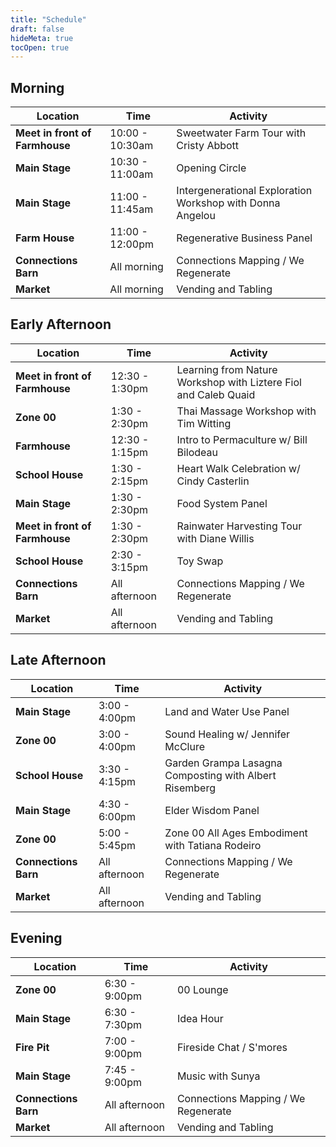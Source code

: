 ```yaml
---
title: "Schedule"
draft: false
hideMeta: true
tocOpen: true
---
```


## Morning 
| **Location** | **Time** | **Activity** |
| ---- | ---- | ---- |
| **Meet in front of Farmhouse** | 10:00 - 10:30am | Sweetwater Farm Tour with Cristy Abbott |
| **Main Stage** | 10:30 - 11:00am | Opening Circle |
| **Main Stage** | 11:00 - 11:45am | Intergenerational Exploration Workshop with Donna Angelou |
| **Farm House** | 11:00 - 12:00pm | Regenerative Business Panel |
| **Connections Barn** | All morning | Connections Mapping / We Regenerate |
| **Market** | All morning | Vending and Tabling |

## Early Afternoon
| **Location** | **Time** | **Activity** |
| ---- | ---- | ---- |
| **Meet in front of Farmhouse** | 12:30 - 1:30pm | Learning from Nature Workshop with Liztere Fiol and Caleb Quaid |
| **Zone 00** | 1:30 - 2:30pm | Thai Massage Workshop with Tim Witting |
| **Farmhouse** | 12:30 - 1:15pm | Intro to Permaculture w/ Bill Bilodeau |
| **School House** | 1:30 - 2:15pm | Heart Walk Celebration w/ Cindy Casterlin |
| **Main Stage** | 1:30 - 2:30pm | Food System Panel |
| **Meet in front of Farmhouse** | 1:30 - 2:30pm | Rainwater Harvesting Tour with Diane Willis |
| **School House** | 2:30 - 3:15pm | Toy Swap |
| **Connections Barn** | All afternoon | Connections Mapping / We Regenerate |
| **Market** | All afternoon | Vending and Tabling |

## Late Afternoon
| **Location** | **Time** | **Activity** |
| ---- | ---- | ---- |
| **Main Stage** | 3:00 - 4:00pm | Land and Water Use Panel |
| **Zone 00** | 3:00 - 4:00pm | Sound Healing w/ Jennifer McClure |
| **School House** | 3:30 - 4:15pm | Garden Grampa Lasagna Composting with Albert Risemberg |
| **Main Stage** | 4:30 - 6:00pm | Elder Wisdom Panel |
| **Zone 00** | 5:00 - 5:45pm | Zone 00 All Ages Embodiment with Tatiana Rodeiro |
| **Connections Barn** | All afternoon | Connections Mapping / We Regenerate |
| **Market** | All afternoon | Vending and Tabling |

## Evening
| Location | Time | Activity |
| ---- | ---- | ---- |
| **Zone 00** | 6:30 - 9:00pm | 00 Lounge |
| **Main Stage** | 6:30 - 7:30pm | Idea Hour |
| **Fire Pit** | 7:00 - 9:00pm | Fireside Chat / S'mores |
| **Main Stage** | 7:45 - 9:00pm | Music with Sunya |
| **Connections Barn** | All afternoon | Connections Mapping / We Regenerate |
| **Market** | All afternoon | Vending and Tabling |
